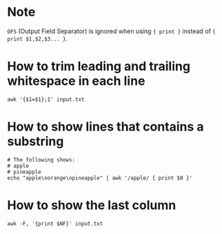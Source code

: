 # Note
`OFS` (Output Field Separator) is ignored when using `{ print }` instead of `{ print $1,$2,$3... }`.

# How to trim leading and trailing whitespace in each line
```shell
awk '{$1=$1};1' input.txt
```

# How to show lines that contains a substring
```shell
# The following shows:
# apple
# pineapple
echo "apple\norange\npineapple" | awk '/apple/ { print $0 }'
```

# How to show the last column
```shell
awk -F, '{print $NF}' input.txt
```
